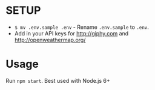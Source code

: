 # SETUP

- `$ mv .env.sample .env` - Rename `.env.sample` to `.env`.
- Add in your API keys for http://giphy.com and http://openweathermap.org/

# Usage

Run `npm start`. Best used with Node.js 6+
